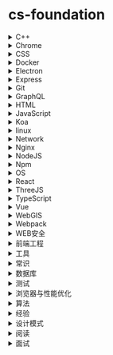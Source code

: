 # cs-foundation

<details>
  <summary>C++</summary>

- [语法](./C++/语法.md)

</details>
    
<details>
  <summary>Chrome</summary>

- [Chrome知识点](./Chrome/Chrome知识点.md)
- [伪装机器人](./Chrome/伪装机器人.md)
- [性能监控](./Chrome/性能监控.md)
- [控制台](./Chrome/控制台.md)
- [插件基础](./Chrome/插件基础.md)

</details>
    
<details>
  <summary>CSS</summary>

- [CssModules](./CSS/CssModules.md)
- [CSS图片自适应](./CSS/CSS图片自适应.md)
- [CSS实现镂空效果](./CSS/CSS实现镂空效果.md)
- [CSS设计模式](./CSS/CSS设计模式.md)
- [div左右分成两半且为不同颜色](./CSS/div左右分成两半且为不同颜色.md)
- [flex弹性盒子](./CSS/flex弹性盒子.md)
- [Grid布局](./CSS/Grid布局.md)
- [requestAnimationFrame](./CSS/requestAnimationFrame.md)
- [scoped原理](./CSS/scoped原理.md)
- [Stylus](./CSS/Stylus.md)
- [SVG](./CSS/SVG.md)
- [与光标相关的属性](./CSS/与光标相关的属性.md)
- [与动画相关的属性](./CSS/与动画相关的属性.md)
- [与变形相关的属性](./CSS/与变形相关的属性.md)
- [与媒体相关的属性](./CSS/与媒体相关的属性.md)
- [与字体相关的属性](./CSS/与字体相关的属性.md)
- [与布局相关的属性](./CSS/与布局相关的属性.md)
- [与背景相关的属性](./CSS/与背景相关的属性.md)
- [与表格或列表相关的属性](./CSS/与表格或列表相关的属性.md)
- [与轮廓相关的属性](./CSS/与轮廓相关的属性.md)
- [与边框相关的属性](./CSS/与边框相关的属性.md)
- [两种盒模型](./CSS/两种盒模型.md)
- [为什么CSS需要初始化](./CSS/为什么CSS需要初始化.md)
- [什么是BFC](./CSS/什么是BFC.md)
- [使用百分比绘制正方形](./CSS/使用百分比绘制正方形.md)
- [修改Hover样式的方法](./CSS/修改Hover样式的方法.md)
- [分栏布局与多栏布局](./CSS/分栏布局与多栏布局.md)
- [判断元素span宽度](./CSS/判断元素span宽度.md)
- [双滚动条](./CSS/双滚动条.md)
- [双飞翼布局](./CSS/双飞翼布局.md)
- [垂直居中](./CSS/垂直居中.md)
- [外边距合并](./CSS/外边距合并.md)
- [导入样式](./CSS/导入样式.md)
- [强制换行](./CSS/强制换行.md)
- [改变png图片的颜色](./CSS/改变png图片的颜色.md)
- [清除浮动](./CSS/清除浮动.md)
- [清除浮动之父子div的margin重叠](./CSS/清除浮动之父子div的margin重叠.md)
- [滤镜](./CSS/滤镜.md)
- [瀑布流布局](./CSS/瀑布流布局.md)
- [特殊图形](./CSS/特殊图形.md)
- [选择器](./CSS/选择器.md)
- [选择器权重](./CSS/选择器权重.md)

</details>
    
<details>
  <summary>Docker</summary>

- [Docker基础](./Docker/Docker基础.md)

</details>
    
<details>
  <summary>Electron</summary>

- [Electron基础](./Electron/Electron基础.md)
- [顶部菜单与上下文菜单与托盘](./Electron/顶部菜单与上下文菜单与托盘.md)

</details>
    
<details>
  <summary>Express</summary>

- [Express](./Express/Express.md)
- [Express上传文件](./Express/Express上传文件.md)
- [Express下载文件](./Express/Express下载文件.md)
- [Express中间件机制](./Express/Express中间件机制.md)
- [Express接收数据](./Express/Express接收数据.md)
- [Express路由](./Express/Express路由.md)

</details>
    
<details>
  <summary>Git</summary>

- [场景操作](./Git/场景操作.md)
- [基础操作](./Git/基础操作.md)

</details>
    
<details>
  <summary>GraphQL</summary>

- [GraphQL基础](./GraphQL/GraphQL基础.md)

</details>
    
<details>
  <summary>HTML</summary>

- [bom](./HTML/bom.md)
- [canvas相关](./HTML/canvas相关.md)
- [DOM操作](./HTML/DOM操作.md)
- [form](./HTML/form.md)
- [H5适配](./HTML/H5适配.md)
- [Html与Head标签](./HTML/Html与Head标签.md)
- [HTML编码](./HTML/HTML编码.md)
- [iframe](./HTML/iframe.md)
- [MetaViewpoint](./HTML/MetaViewpoint.md)
- [事件](./HTML/事件.md)
- [块元素与内联元素](./HTML/块元素与内联元素.md)
- [媒体](./HTML/媒体.md)
- [对语义化的理解](./HTML/对语义化的理解.md)
- [所有标签](./HTML/所有标签.md)
- [点击外部关闭弹窗](./HTML/点击外部关闭弹窗.md)
- [特殊标签](./HTML/特殊标签.md)

</details>
    
<details>
  <summary>JavaScript</summary>

- [&&与或运算符](./JavaScript/&&与或运算符.md)
- [(a==1&&a==2&&a==3)值为true](./JavaScript/(a==1&&a==2&&a==3)值为true.md)
- [Ajax](./JavaScript/Ajax.md)
- [Array.apply理解](./JavaScript/Array.apply理解.md)
- [Array](./JavaScript/Array.md)
- [async&await](./JavaScript/async&await.md)
- [call与apply与bind](./JavaScript/call与apply与bind.md)
- [Date](./JavaScript/Date.md)
- [defer与async](./JavaScript/defer与async.md)
- [ES6](./JavaScript/ES6.md)
- [EventLoop](./JavaScript/EventLoop.md)
- [fetch](./JavaScript/fetch.md)
- [JavaScript获取鼠标点击坐标五种方式及兼容性](./JavaScript/JavaScript获取鼠标点击坐标五种方式及兼容性.md)
- [JS_AST](./JavaScript/JS_AST.md)
- [Math](./JavaScript/Math.md)
- [momentJS](./JavaScript/momentJS.md)
- [new创建过程](./JavaScript/new创建过程.md)
- [Object](./JavaScript/Object.md)
- [Object_observe](./JavaScript/Object_observe.md)
- [Promise](./JavaScript/Promise.md)
- [Promise实现请求超时](./JavaScript/Promise实现请求超时.md)
- [RegExp](./JavaScript/RegExp.md)
- [setTimeout准确吗](./JavaScript/setTimeout准确吗.md)
- [String](./JavaScript/String.md)
- [[1,2,3].map(parseInt)](./JavaScript/[1,2,3].map(parseInt).md)
- [两等](./JavaScript/两等.md)
- [事件委托](./JavaScript/事件委托.md)
- [事件捕获与事件冒泡](./JavaScript/事件捕获与事件冒泡.md)
- [交集并集差集](./JavaScript/交集并集差集.md)
- [你不知道的JS上](./JavaScript/你不知道的JS上.md)
- [创建10个a标签点击的时候弹出来对应的序号](./JavaScript/创建10个a标签点击的时候弹出来对应的序号.md)
- [创建数组](./JavaScript/创建数组.md)
- [原型与原型链](./JavaScript/原型与原型链.md)
- [可拖拽DIV](./JavaScript/可拖拽DIV.md)
- [手动实现API](./JavaScript/手动实现API.md)
- [手动实现Promise](./JavaScript/手动实现Promise.md)
- [手动实现Proxy](./JavaScript/手动实现Proxy.md)
- [手动实现webpack](./JavaScript/手动实现webpack.md)
- [手动实现前端路由](./JavaScript/手动实现前端路由.md)
- [数组去重](./JavaScript/数组去重.md)
- [深拷贝](./JavaScript/深拷贝.md)
- [箭头函数与普通函数的区别](./JavaScript/箭头函数与普通函数的区别.md)
- [类型判断](./JavaScript/类型判断.md)
- [获取元素或鼠标的当前位置](./JavaScript/获取元素或鼠标的当前位置.md)
- [连等赋值操作面试题](./JavaScript/连等赋值操作面试题.md)
- [通用事件绑定](./JavaScript/通用事件绑定.md)
- [遍历不规则多维数组](./JavaScript/遍历不规则多维数组.md)
- [闭包](./JavaScript/闭包.md)
- [顺序发送4个请求并按照顺序输出](./JavaScript/顺序发送4个请求并按照顺序输出.md)
- [高阶函数](./JavaScript/高阶函数.md)

</details>
    
<details>
  <summary>Koa</summary>

- [KOA基础](./Koa/KOA基础.md)
- [Koa设计模式](./Koa/Koa设计模式.md)
- [Koa进阶](./Koa/Koa进阶.md)

</details>
    
<details>
  <summary>linux</summary>

- [常用命令](./linux/常用命令.md)

</details>
    
<details>
  <summary>Network</summary>

- [CDN](./Network/CDN.md)
- [Cookie](./Network/Cookie.md)
- [get与post的区别](./Network/get与post的区别.md)
- [HTTP](./Network/HTTP.md)
- [HTTPS](./Network/HTTPS.md)
- [HTTP状态码](./Network/HTTP状态码.md)
- [HTTP请求方法](./Network/HTTP请求方法.md)
- [HTTP首部](./Network/HTTP首部.md)
- [IP](./Network/IP.md)
- [ServiceWorkers](./Network/ServiceWorkers.md)
- [TCP与UDP](./Network/TCP与UDP.md)
- [WebSocket](./Network/WebSocket.md)
- [WEB服务器](./Network/WEB服务器.md)
- [对HTTP的改进](./Network/对HTTP的改进.md)
- [强制缓存与协商缓存](./Network/强制缓存与协商缓存.md)
- [数据传输过程与协议](./Network/数据传输过程与协议.md)
- [网络基础](./Network/网络基础.md)
- [长连接与短连接](./Network/长连接与短连接.md)

</details>
    
<details>
  <summary>Nginx</summary>

- [命令](./Nginx/命令.md)
- [基础概念](./Nginx/基础概念.md)
- [安装与简介](./Nginx/安装与简介.md)

</details>
    
<details>
  <summary>NodeJS</summary>

- [Buffer](./NodeJS/Buffer.md)
- [crypto](./NodeJS/crypto.md)
- [LowDB](./NodeJS/LowDB.md)
- [node-sqlite3](./NodeJS/node-sqlite3.md)
- [nvm](./NodeJS/nvm.md)
- [path](./NodeJS/path.md)
- [pm2](./NodeJS/pm2.md)
- [stream](./NodeJS/stream.md)
- [事件驱动编程异步IO](./NodeJS/事件驱动编程异步IO.md)
- [使用JavaScript写爬虫](./NodeJS/使用JavaScript写爬虫.md)
- [内存控制](./NodeJS/内存控制.md)
- [文件操作](./NodeJS/文件操作.md)
- [模块](./NodeJS/模块.md)
- [经验](./NodeJS/经验.md)
- [网络操作](./NodeJS/网络操作.md)
- [路由](./NodeJS/路由.md)
- [进程管理](./NodeJS/进程管理.md)

</details>
    
<details>
  <summary>Npm</summary>

- [ENV环境变量](./Npm/ENV环境变量.md)
- [Npm发布](./Npm/Npm发布.md)
- [Npm基础](./Npm/Npm基础.md)

</details>
    
<details>
  <summary>OS</summary>

- [LRU_Cache](./OS/LRU_Cache.md)
- [MD5](./OS/MD5.md)

</details>
    
<details>
  <summary>React</summary>

- [Antd](./React/Antd.md)
- [React-webpack](./React/React-webpack.md)
- [ReactHooks](./React/ReactHooks.md)
- [ReactRouter](./React/ReactRouter.md)
- [React入门](./React/React入门.md)
- [React报错](./React/React报错.md)
- [Redux入门](./React/Redux入门.md)

</details>
    
<details>
  <summary>ThreeJS</summary>

- [相机](./ThreeJS/相机.md)

</details>
    
<details>
  <summary>TypeScript</summary>

- [配置](./TypeScript/配置.md)

</details>
    
<details>
  <summary>Vue</summary>

- [assets文件夹与static文件夹的区别](./Vue/assets文件夹与static文件夹的区别.md)
- [axios](./Vue/axios.md)
- [computed与watch与methods](./Vue/computed与watch与methods.md)
- [Nuxt](./Vue/Nuxt.md)
- [Render&Slot](./Vue/Render&Slot.md)
- [Render函数化组件](./Vue/Render函数化组件.md)
- [Render实现VUE特性](./Vue/Render实现VUE特性.md)
- [v-slot](./Vue/v-slot.md)
- [Vue-Cli创建一个项目](./Vue/Vue-Cli创建一个项目.md)
- [Vue-router](./Vue/Vue-router.md)
- [Vue.set()](./Vue/Vue.set().md)
- [VueRouter](./Vue/VueRouter.md)
- [Vuex](./Vue/Vuex.md)
- [VUE中this指向](./Vue/VUE中this指向.md)
- [webpack配置](./Vue/webpack配置.md)
- [全局API](./Vue/全局API.md)
- [全局组件的实现](./Vue/全局组件的实现.md)
- [冷知识](./Vue/冷知识.md)
- [多页应用的配置](./Vue/多页应用的配置.md)
- [如何正确引用图片地址](./Vue/如何正确引用图片地址.md)
- [实现MVVM](./Vue/实现MVVM.md)
- [实现VirtualDOM与diff](./Vue/实现VirtualDOM与diff.md)
- [懒加载](./Vue/懒加载.md)
- [按需加载组件](./Vue/按需加载组件.md)
- [混合开发](./Vue/混合开发.md)
- [源码解析](./Vue/源码解析.md)
- [生命周期](./Vue/生命周期.md)
- [组件通信](./Vue/组件通信.md)
- [缓存](./Vue/缓存.md)

</details>
    
<details>
  <summary>WebGIS</summary>

- [esri-loader使用](./WebGIS/esri-loader使用.md)
- [WebGIS](./WebGIS/WebGIS.md)

</details>
    
<details>
  <summary>Webpack</summary>

- [babel](./Webpack/babel.md)
- [chunk](./Webpack/chunk.md)
- [CodeSplitting](./Webpack/CodeSplitting.md)
- [CSS文件分割](./Webpack/CSS文件分割.md)
- [development与production模式的区别](./Webpack/development与production模式的区别.md)
- [Entry与Plugin](./Webpack/Entry与Plugin.md)
- [env文件](./Webpack/env文件.md)
- [loader](./Webpack/loader.md)
- [plugins](./Webpack/plugins.md)
- [Shimming](./Webpack/Shimming.md)
- [SourceMap](./Webpack/SourceMap.md)
- [全局变量](./Webpack/全局变量.md)
- [懒加载](./Webpack/懒加载.md)
- [打包优化](./Webpack/打包优化.md)
- [打包分析](./Webpack/打包分析.md)
- [把webpack配置文件放入build文件夹](./Webpack/把webpack配置文件放入build文件夹.md)
- [搭建环境](./Webpack/搭建环境.md)
- [摇树](./Webpack/摇树.md)
- [浏览器缓存Caching](./Webpack/浏览器缓存Caching.md)
- [热更新](./Webpack/热更新.md)
- [热模块更新](./Webpack/热模块更新.md)
- [疑问](./Webpack/疑问.md)
- [配置](./Webpack/配置.md)

</details>
    
<details>
  <summary>WEB安全</summary>

- [CSRF](./WEB安全/CSRF.md)
- [XSS](./WEB安全/XSS.md)

</details>
    
<details>
  <summary>前端工程</summary>

- [npm找包的顺序](./前端工程/npm找包的顺序.md)
- [onload和DOMContentLoaded的区别](./前端工程/onload和DOMContentLoaded的区别.md)
- [性能监控](./前端工程/性能监控.md)
- [模块化](./前端工程/模块化.md)
- [登录](./前端工程/登录.md)
- [百度统计](./前端工程/百度统计.md)
- [跨域](./前端工程/跨域.md)
- [跨页面通信](./前端工程/跨页面通信.md)

</details>
    
<details>
  <summary>工具</summary>

- [Echarts](./工具/Echarts.md)
- [element-ui](./工具/element-ui.md)
- [JSdoc文档](./工具/JSdoc文档.md)
- [Swiper轮播](./工具/Swiper轮播.md)
- [VSCode](./工具/VSCode.md)
- [Vue-Scroller](./工具/Vue-Scroller.md)
- [富文本编辑器Tinymce](./工具/富文本编辑器Tinymce.md)
- [常用工具](./工具/常用工具.md)

</details>
    
<details>
  <summary>常识</summary>

- [代码协议](./常识/代码协议.md)

</details>
    
<details>
  <summary>数据库</summary>

- [MySQL](./数据库/MySQL.md)
- [Redis](./数据库/Redis.md)
- [数据库基础](./数据库/数据库基础.md)

</details>
    
<details>
  <summary>测试</summary>

- [jest单元测试](./测试/jest单元测试.md)
- [React与Jest](./测试/React与Jest.md)
- [TDD与BDD](./测试/TDD与BDD.md)
- [前端测试](./测试/前端测试.md)

</details>
    
<details>
  <summary>浏览器与性能优化</summary>

- [WEB存储](./浏览器与性能优化/WEB存储.md)
- [从输入url到浏览器渲染页面的过程](./浏览器与性能优化/从输入url到浏览器渲染页面的过程.md)
- [函数节流与防抖](./浏览器与性能优化/函数节流与防抖.md)
- [回流与重绘](./浏览器与性能优化/回流与重绘.md)
- [性能优化](./浏览器与性能优化/性能优化.md)
- [浏览器渲染原理](./浏览器与性能优化/浏览器渲染原理.md)

</details>
    
<details>
  <summary>算法</summary>

- [串](./算法/串.md)
- [二叉树](./算法/二叉树.md)
- [位运算](./算法/位运算.md)
- [分治](./算法/分治.md)
- [动态规划](./算法/动态规划.md)
- [图](./算法/图.md)
- [广度优先搜索与深度优先搜索](./算法/广度优先搜索与深度优先搜索.md)
- [排序](./算法/排序.md)
- [查找](./算法/查找.md)
- [递归](./算法/递归.md)
- [零散知识点](./算法/零散知识点.md)

</details>
    
<details>
  <summary>经验</summary>

- [CSS经验](./经验/CSS经验.md)
- [HTML经验](./经验/HTML经验.md)
- [JS经验](./经验/JS经验.md)
- [JS经验2](./经验/JS经验2.md)

</details>
    
<details>
  <summary>设计模式</summary>

- [单例模式](./设计模式/单例模式.md)
- [原型模式](./设计模式/原型模式.md)
- [外观模式](./设计模式/外观模式.md)
- [工厂](./设计模式/工厂.md)
- [建造者](./设计模式/建造者.md)
- [抽象工厂](./设计模式/抽象工厂.md)
- [策略模式](./设计模式/策略模式.md)
- [简单工厂](./设计模式/简单工厂.md)
- [装饰者模式](./设计模式/装饰者模式.md)
- [观察者模式](./设计模式/观察者模式.md)
- [设计模式基础](./设计模式/设计模式基础.md)
- [迭代器模式](./设计模式/迭代器模式.md)

</details>
    
<details>
  <summary>阅读</summary>

- [JavaScript权威指南](./阅读/JavaScript权威指南.md)
- [JavaScript语言精粹](./阅读/JavaScript语言精粹.md)

</details>
    
<details>
  <summary>面试</summary>

- [HR面](./面试/HR面.md)
- [技术面](./面试/技术面.md)

</details>
    